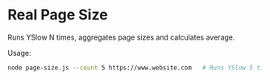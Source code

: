 # Real Page Size

Runs YSlow N times, aggregates page sizes and calculates average.

Usage:

```bash
node page-size.js --count 5 https://www.website.com   # Runs YSlow 5 times and reports average page size
```
